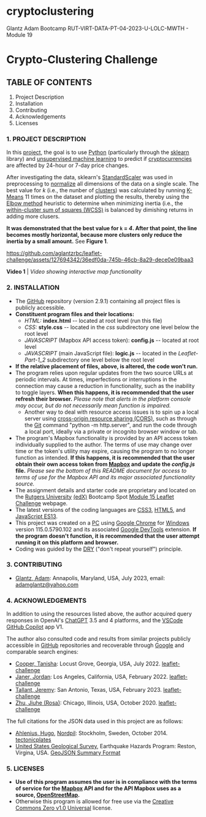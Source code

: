 # cryptoclustering

Glantz Adam Bootcamp RUT-VIRT-DATA-PT-04-2023-U-LOLC-MWTH - Module 19

# Crypto-Clustering Challenge

## TABLE OF CONTENTS

1. Project Description
2. Installation
3. Contributing
4. Acknowledgements
5. Licenses

### 1. PROJECT DESCRIPTION

In this [project](https://bootcampspot.instructure.com/courses/3337/assignments/54011?module_item_id=961925), the goal is to use [Python](https://www.python.org/) (particularly through the [sklearn](https://en.wikipedia.org/wiki/Scikit-learn) library) and [unsupervised machine learning](https://en.wikipedia.org/wiki/Unsupervised_learning) to predict if [cryptocurrencies](https://en.wikipedia.org/wiki/Cryptocurrency) are affected by 24-hour or 7-day price changes.

After investigating the data, sklearn's [StandardScaler](https://scikit-learn.org/stable/modules/generated/sklearn.preprocessing.StandardScaler.html) was used in preprocessing to [normalize](https://en.wikipedia.org/wiki/Normalization_(statistics)) all dimensions of the data on a single scale. The best value for _k_ (i.e., the nunber of [clusters](https://developers.google.com/machine-learning/clustering/overview#:~:text=In%20machine%20learning%20too%2C%20we,relies%20on%20unsupervised%20machine%20learning.)) was calculated by running [K-Means](https://serokell.io/blog/k-means-clustering-in-machine-learning) 11 times on the dataset and plotting the results, thereby using the [Elbow method](https://www.analyticsvidhya.com/blog/2021/01/in-depth-intuition-of-k-means-clustering-algorithm-in-machine-learning/) heuristic to determine when minimizing inertia (i.e., the [within-cluster sum of squares (WCSS)](https://support.minitab.com/en-us/minitab/21/help-and-how-to/statistical-modeling/multivariate/how-to/cluster-k-means/interpret-the-results/all-statistics-and-graphs/#:~:text=The%20within%2Dcluster%20sum%20of%20squares%20is%20a%20measure%20of,a%20large%20sum%20of%20squares.) is balanced by dimishing returns in adding more clusers.

**It was demonstrated that the best value for `k` = _4_. After that point, the line becomes mostly horizontal, because more clusters only reduce the inertia by a small amount.** See **Figure 1**.

https://github.com/aglantzrbc/leaflet-challenge/assets/127694342/36edf0da-745b-46cb-8a29-dece0e09baa3

**Video 1** | *Video showing interactive map functionality*

### 2. INSTALLATION

- The [GitHub](https://github.com/aglantzrbc/leaflet-challenge) repository (version 2.9.1) containing all project files is publicly accessible.
- **Constituent program files and their locations:**
  -  _HTML:_ **index.html** -- located at root level (run this file)
  -  _CSS:_ **style.css** -- located in the _css_ subdirectory one level below the root level
  -  _JAVASCRIPT_ (Mapbox API access token): **config.js** -- located at root level
  -  _JAVASCRIPT_ (main JavaScript file): **logic.js** -- located in the _Leaflet-Part-1_2_ subdirectory one level below the root level
- **If the relative placement of files, above, is altered, the code won't run.**
- The program relies upon regular updates from the two source URLs at periodic intervals. At times, imperfections or interruptions in the connection may cause a reduction in functionality, such as the inability to toggle layers. **When this happens, it is recommended that the user refresh their browser.** _Please note that alerts in the platform console may occur, but do not necessarily mean function is impaired._
  - Another way to deal with resource access issues is to spin up a local server using [cross-origin resource sharing (CORS)](https://en.wikipedia.org/wiki/Cross-origin_resource_sharing), such as through the [Git](https://git-scm.com/) command "python -m http.server", and run the code through a local port, ideally via a private or incognito browser window or tab. 
- The program's Mapbox functionality is provided by an API access token individually supplied to the author. The terms of use may change over time or the token's utility may expire, causing the program to no longer function as intended. **If this happens, it is recommended that the user obtain their own access token from [Mapbox](https://www.mapbox.com/about/maps/) and update the _config.js_ file.** _Please see the bottom of this README document for access to terms of use for the Mapbox API and its major associated functionality source._
- The assignment details and starter code are proprietary and located on the [Rutgers University](https://www.rutgers.edu/) [(edX)](https://www.edx.org/) Bootcamp Spot [Module 15 Leaflet Challenge](https://courses.bootcampspot.com/courses/3337/assignments/54007?module_item_id=961640) webpage.
- The latest versions of the coding languages are [CSS3](https://en.wikipedia.org/wiki/CSS), [HTML5](https://en.wikipedia.org/wiki/HTML5), and [JavaScript ES13](https://en.wikipedia.org/wiki/JavaScript).
- This project was created on a [PC](https://en.wikipedia.org/wiki/Personal_computer) using [Google Chrome](https://www.google.com/chrome/) for [Windows](https://www.microsoft.com/en-us/windows) version 115.0.5790.102 and its associated [Google DevTools](https://developer.chrome.com/docs/devtools/) extension. **If the program doesn't function, it is recommended that the user attempt running it on this platform and browser.**
- Coding was guided by the [DRY](https://en.wikipedia.org/wiki/Don%27t_repeat_yourself) ("don't repeat yourself") principle.

### 3. CONTRIBUTING

- [Glantz, Adam](https://www.linkedin.com/in/adam-glantz/): Annapolis, Maryland, USA, July 2023, email: adamglantz@yahoo.com

### 4. ACKNOWLEDGEMENTS

In addition to using the resources listed above, the author acquired query responses in OpenAI's [ChatGPT](https://chat.openai.com/) 3.5 and 4 platforms, and the [VSCode GitHub Copilot](https://github.com/features/copilot) app V1.

The author also consulted code and results from similar projects publicly accessible in [GitHub](https://github.com/) repositories and recoverable through [Google](https://www.google.com/) and comparable search engines:

- [Cooper, Tanisha](https://www.linkedin.com/in/tanisha-cooper-5b3743197/): Locust Grove, Georgia, USA, July 2022. [leaflet-challenge](https://github.com/TanishaCooper/leaflet-challenge)
- [Janer, Jordan](https://www.linkedin.com/in/jordan-janer/): Los Angeles, California, USA, February 2022. [leaflet-challenge](https://github.com/JordanJaner/leaflet-challenge)
- [Tallant, Jeremy](https://www.linkedin.com/in/jeremy-tallant-717075220/): San Antonio, Texas, USA, February 2023. [leaflet-challenge](https://github.com/JeremyTallant/leaflet-challenge)
- [Zhu, Jiuhe (Rosa)](https://www.linkedin.com/in/jiuhe-zhu/): Chicago, Illinois, USA, October 2020. [leaflet-challenge](https://github.com/Jiuhe2020/leaflet-challenge)

The full citations for the JSON data used in this project are as follows:

- [Ahlenius, Hugo](https://www.linkedin.com/in/hugoahlenius/), [Nordpil](https://nordpil.com/): Stockholm, Sweden, October 2014. [tectonicplates](https://github.com/fraxen/tectonicplates)
- [United States Geological Survey](https://www.usgs.gov/), Earthquake Hazards Program: Reston, Virgina, USA. [GeoJSON Summary Format](https://earthquake.usgs.gov/earthquakes/feed/v1.0/geojson.php)


### 5. LICENSES

- **Use of this program assumes the user is in compliance with the terms of service for the [Mapbox](https://www.mapbox.com/legal/tos) API and for the API Mapbox uses as a source, [OpenStreetMap](http://www.openstreetmap.org/copyright).**
- Otherwise this program is allowed for free use via the [Creative Commons Zero v1.0 Universal](https://creativecommons.org/publicdomain/zero/1.0/) license.
